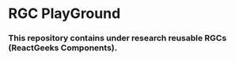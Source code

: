 # RGC PlayGround

### This repository contains under research reusable RGCs (ReactGeeks Components).